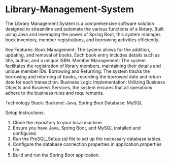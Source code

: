 # Library-Management-System
The Library Management System is a comprehensive software solution designed to streamline and automate the various functions of a library. Built using Java and leveraging the power of Spring Boot, this system manages book inventory, member registrations, and borrowing activities efficiently.

Key Features:
Book Management: The system allows for the addition, updating, and removal of books. Each book entry includes details such as title, author, and a unique ISBN.
Member Management: The system facilitates the registration of library members, maintaining their details and unique member IDs.
Borrowing and Returning: The system tracks the borrowing and returning of books, recording the borrowed date and return date for each transaction.
Business Logic Implementation: Utilizing Business Objects and Business Services, the system ensures that all operations adhere to the business rules and requirements.

Technology Stack:
Backend: Java, Spring Boot
Database: MySQL

Setup Instructions:
1. Clone the repository to your local machine.
2. Ensure you have Java, Spring Boot, and MySQL installed and configured.
3. Run the PreSQL_Setup.sql file to set up the necessary database tables.
4. Configure the database connection properties in application.properties file.
5. Build and run the Spring Boot application.
